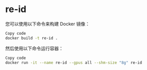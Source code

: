 # re-id


您可以使用以下命令来构建 Docker 镜像：

```bash
Copy code
docker build -t re-id .
```
然后使用以下命令运行容器：

```bash
Copy code
docker run -it --name re-id --gpus all --shm-size "8g" re-id
```